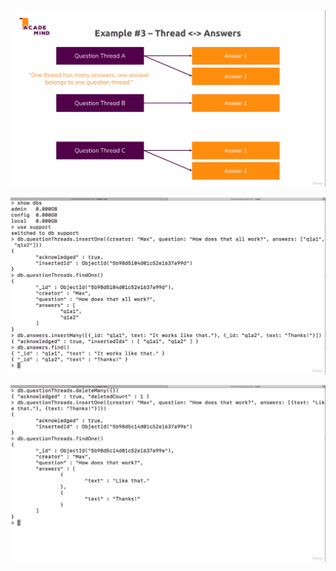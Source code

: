![](./screenshots/21_one_to_many_embended/2022-07-03-17-23-04.png)

![](./screenshots/21_one_to_many_embended/2022-07-03-17-30-53.png)

![](./screenshots/21_one_to_many_embended/2022-07-03-17-31-38.png)